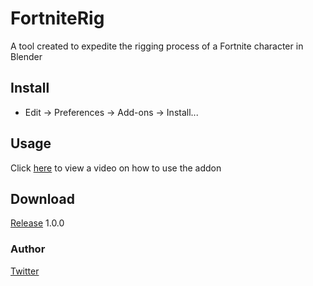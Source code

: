 # FortniteRig
A tool created to expedite the rigging process of a Fortnite character in Blender

## Install
- Edit -> Preferences -> Add-ons -> Install...

## Usage
Click [here]() to view a video on how to use the addon

## Download
[Release](https://github.com/AlfonDZN/FortniteRig) 1.0.0

### Author
[Twitter](https://twitter.com/AlfonDZN)
